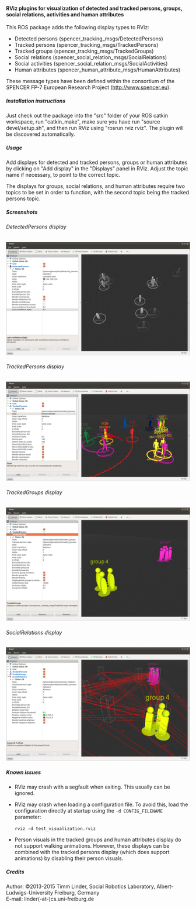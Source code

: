 #### RViz plugins for visualization of detected and tracked persons, groups, social relations, activities and human attributes

This ROS package adds the following display types to RViz:
- Detected persons (spencer_tracking_msgs/DetectedPersons)
- Tracked persons (spencer_tracking_msgs/TrackedPersons)
- Tracked groups (spencer_tracking_msgs/TrackedGroups)
- Social relations (spencer_social_relation_msgs/SocialRelations)
- Social activities (spencer_social_relation_msgs/SocialActivities)
- Human attributes (spencer_human_attribute_msgs/HumanAttributes)

These message types have been defined within the consortium of the SPENCER FP-7 European Research Project (http://www.spencer.eu).


##### Installation instructions

Just check out the package into the "src" folder of your ROS catkin workspace, run "catkin_make", make sure you have run
"source devel/setup.sh", and then run RViz using "rosrun rviz rviz". The plugin will be discovered automatically.

##### Usage

Add displays for detected and tracked persons, groups or human attributes by clicking on "Add display" in the "Displays"
panel in RViz. Adjust the topic name if necessary, to point to the correct topic.

The displays for groups, social relations, and human attributes require two topics to be set in order to function, with
the second topic being the tracked persons topic.

##### Screenshots


###### DetectedPersons display

![DetectedPersons display](screenshots/detected_persons.png?raw=true)

###### TrackedPersons display

![TrackedPersons display](screenshots/tracked_persons_2.png?raw=true)

###### TrackedGroups display

![TrackedGroups display](screenshots/tracked_groups.png?raw=true)

###### SocialRelations display

![SocialRelations display](screenshots/social_relations.png?raw=true)


##### Known issues

- RViz may crash with a segfault when exiting. This usually can be ignored.
- RViz may crash when loading a configuration file. To avoid this, load the configuration directly at startup using the `-d CONFIG_FILENAME` parameter:

  `rviz -d test_visualization.rviz`

- Person visuals in the tracked groups and human attributes display do not support walking animations. However, these displays can be combined with the tracked persons display (which does support animations) by disabling their person visuals.


##### Credits

Author: ©2013-2015 Timm Linder, Social Robotics Laboratory, Albert-Ludwigs-University Freiburg, Germany  
E-mail: linder(-at-)cs.uni-freiburg.de
